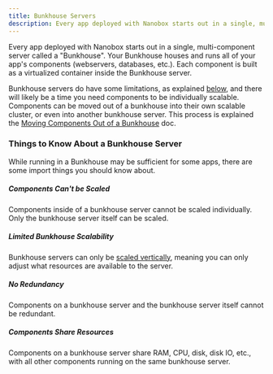 ```yaml
---
title: Bunkhouse Servers
description: Every app deployed with Nanobox starts out in a single, multi-component server called a 'Bunkhouse'.
---
```


Every app deployed with Nanobox starts out in a single, multi-component server called a "Bunkhouse". Your Bunkhouse houses and runs all of your app's components (webservers, databases, etc.). Each component is built as a virtualized container inside the Bunkhouse server.

Bunkhouse servers do have some limitations, as explained [below](#things-to-know-about-a-bunkhouse-server), and there will likely be a time you need components to be individually scalable. Components can be moved out of a bunkhouse into their own scalable cluster, or even into another bunkhouse server. This process is explained the [Moving Components Out of a Bunkhouse](/scaling/moving-components/) doc.

### Things to Know About a Bunkhouse Server
While running in a Bunkhouse may be sufficient for some apps, there are some import things you should know about.

##### Components Can't be Scaled
Components inside of a bunkhouse server cannot be scaled individually. Only the bunkhouse server itself can be scaled.

##### Limited Bunkhouse Scalability
Bunkhouse servers can only be [scaled vertically](/scaling/scaling-methods/#vertical-scaling), meaning you can only adjust what resources are available to the server.

##### No Redundancy
Components on a bunkhouse server and the bunkhouse server itself cannot be redundant.

##### Components Share Resources
Components on a bunkhouse server share RAM, CPU, disk, disk IO, etc., with all other components running on the same bunkhouse server.
